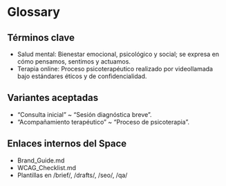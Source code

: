 # Glossary

## Términos clave
- Salud mental: Bienestar emocional, psicológico y social; se expresa en cómo pensamos, sentimos y actuamos.
- Terapia online: Proceso psicoterapéutico realizado por videollamada bajo estándares éticos y de confidencialidad.

## Variantes aceptadas
- “Consulta inicial” ~ “Sesión diagnóstica breve”.
- “Acompañamiento terapéutico” ~ “Proceso de psicoterapia”.

## Enlaces internos del Space
- Brand_Guide.md
- WCAG_Checklist.md
- Plantillas en /brief/, /drafts/, /seo/, /qa/
